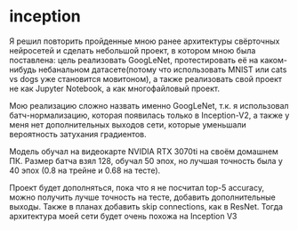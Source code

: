 # inception
Я решил повторить пройденные мною ранее архитектуры свёрточных нейросетей и сделать небольшой проект, в котором мною была поставлена: цель реализовать GoogLeNet, протестировать её на каком-нибудь небанальном датасете(потому что использовать MNIST или cats vs dogs уже становится мовитоном), а также реализовать свой проект не как Jupyter Notebook, а как многофайловый проект.

Мою реализацию сложно назвать именно GoogLeNet, т.к. я использовал батч-нормализацию, которая появилась только в Inception-V2, а также у меня нет дополнительных выходов сети, которые уменьшали вероятность затухания градиентов. 

Модель обучал на видеокарте NVIDIA RTX 3070ti на своём домашнем ПК. Размер батча взял 128, обучал 50 эпох, но лучшая точность была у 40 эпох (0.8 на трейне и 0.68 на тесте). 

Проект будет дополняться, пока что я не посчитал top-5 accuracy, можно получить лучше точность на тесте, добавить дополнительные выходы. Также в планах добавить skip connections, как в ResNet. Тогда архитектура моей сети будет очень похожа на Inception V3

